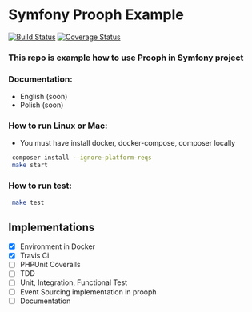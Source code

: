 # Symfony Prooph Example
[![Build Status](https://travis-ci.com/zawiszaty/symfony-prooph-example.svg?branch=master)](https://travis-ci.com/zawiszaty/symfony-prooph-example)
[![Coverage Status](https://coveralls.io/repos/github/zawiszaty/symfony-prooph-exmaple/badge.svg?branch=master)](https://coveralls.io/github/zawiszaty/symfony-prooph-exmaple?branch=master)
### This repo is example how to use Prooph in Symfony project
### Documentation:
* English (soon)
* Polish (soon)
### How to run Linux or Mac:

* You must have install docker, docker-compose, composer locally 
```bash
 composer install --ignore-platform-reqs
 make start
```
### How to run test:
```bash
 make test
```
## Implementations

- [x] Environment in Docker
- [x] Travis Ci
- [ ] PHPUnit Coveralls
- [ ] TDD
- [ ] Unit, Integration, Functional Test
- [ ] Event Sourcing implementation in prooph
- [ ] Documentation 